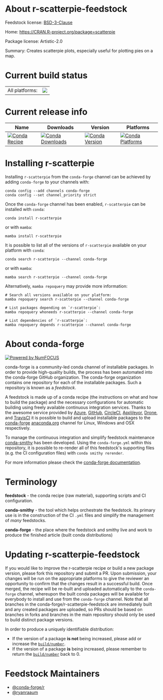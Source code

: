 About r-scatterpie-feedstock
============================

Feedstock license: [BSD-3-Clause](https://github.com/conda-forge/r-scatterpie-feedstock/blob/main/LICENSE.txt)

Home: https://CRAN.R-project.org/package=scatterpie

Package license: Artistic-2.0

Summary: Creates scatterpie plots, especially useful for plotting pies on a map.

Current build status
====================


<table><tr><td>All platforms:</td>
    <td>
      <a href="https://dev.azure.com/conda-forge/feedstock-builds/_build/latest?definitionId=2626&branchName=main">
        <img src="https://dev.azure.com/conda-forge/feedstock-builds/_apis/build/status/r-scatterpie-feedstock?branchName=main">
      </a>
    </td>
  </tr>
</table>

Current release info
====================

| Name | Downloads | Version | Platforms |
| --- | --- | --- | --- |
| [![Conda Recipe](https://img.shields.io/badge/recipe-r--scatterpie-green.svg)](https://anaconda.org/conda-forge/r-scatterpie) | [![Conda Downloads](https://img.shields.io/conda/dn/conda-forge/r-scatterpie.svg)](https://anaconda.org/conda-forge/r-scatterpie) | [![Conda Version](https://img.shields.io/conda/vn/conda-forge/r-scatterpie.svg)](https://anaconda.org/conda-forge/r-scatterpie) | [![Conda Platforms](https://img.shields.io/conda/pn/conda-forge/r-scatterpie.svg)](https://anaconda.org/conda-forge/r-scatterpie) |

Installing r-scatterpie
=======================

Installing `r-scatterpie` from the `conda-forge` channel can be achieved by adding `conda-forge` to your channels with:

```
conda config --add channels conda-forge
conda config --set channel_priority strict
```

Once the `conda-forge` channel has been enabled, `r-scatterpie` can be installed with `conda`:

```
conda install r-scatterpie
```

or with `mamba`:

```
mamba install r-scatterpie
```

It is possible to list all of the versions of `r-scatterpie` available on your platform with `conda`:

```
conda search r-scatterpie --channel conda-forge
```

or with `mamba`:

```
mamba search r-scatterpie --channel conda-forge
```

Alternatively, `mamba repoquery` may provide more information:

```
# Search all versions available on your platform:
mamba repoquery search r-scatterpie --channel conda-forge

# List packages depending on `r-scatterpie`:
mamba repoquery whoneeds r-scatterpie --channel conda-forge

# List dependencies of `r-scatterpie`:
mamba repoquery depends r-scatterpie --channel conda-forge
```


About conda-forge
=================

[![Powered by
NumFOCUS](https://img.shields.io/badge/powered%20by-NumFOCUS-orange.svg?style=flat&colorA=E1523D&colorB=007D8A)](https://numfocus.org)

conda-forge is a community-led conda channel of installable packages.
In order to provide high-quality builds, the process has been automated into the
conda-forge GitHub organization. The conda-forge organization contains one repository
for each of the installable packages. Such a repository is known as a *feedstock*.

A feedstock is made up of a conda recipe (the instructions on what and how to build
the package) and the necessary configurations for automatic building using freely
available continuous integration services. Thanks to the awesome service provided by
[Azure](https://azure.microsoft.com/en-us/services/devops/), [GitHub](https://github.com/),
[CircleCI](https://circleci.com/), [AppVeyor](https://www.appveyor.com/),
[Drone](https://cloud.drone.io/welcome), and [TravisCI](https://travis-ci.com/)
it is possible to build and upload installable packages to the
[conda-forge](https://anaconda.org/conda-forge) [anaconda.org](https://anaconda.org/)
channel for Linux, Windows and OSX respectively.

To manage the continuous integration and simplify feedstock maintenance
[conda-smithy](https://github.com/conda-forge/conda-smithy) has been developed.
Using the ``conda-forge.yml`` within this repository, it is possible to re-render all of
this feedstock's supporting files (e.g. the CI configuration files) with ``conda smithy rerender``.

For more information please check the [conda-forge documentation](https://conda-forge.org/docs/).

Terminology
===========

**feedstock** - the conda recipe (raw material), supporting scripts and CI configuration.

**conda-smithy** - the tool which helps orchestrate the feedstock.
                   Its primary use is in the construction of the CI ``.yml`` files
                   and simplify the management of *many* feedstocks.

**conda-forge** - the place where the feedstock and smithy live and work to
                  produce the finished article (built conda distributions)


Updating r-scatterpie-feedstock
===============================

If you would like to improve the r-scatterpie recipe or build a new
package version, please fork this repository and submit a PR. Upon submission,
your changes will be run on the appropriate platforms to give the reviewer an
opportunity to confirm that the changes result in a successful build. Once
merged, the recipe will be re-built and uploaded automatically to the
`conda-forge` channel, whereupon the built conda packages will be available for
everybody to install and use from the `conda-forge` channel.
Note that all branches in the conda-forge/r-scatterpie-feedstock are
immediately built and any created packages are uploaded, so PRs should be based
on branches in forks and branches in the main repository should only be used to
build distinct package versions.

In order to produce a uniquely identifiable distribution:
 * If the version of a package **is not** being increased, please add or increase
   the [``build/number``](https://docs.conda.io/projects/conda-build/en/latest/resources/define-metadata.html#build-number-and-string).
 * If the version of a package **is** being increased, please remember to return
   the [``build/number``](https://docs.conda.io/projects/conda-build/en/latest/resources/define-metadata.html#build-number-and-string)
   back to 0.

Feedstock Maintainers
=====================

* [@conda-forge/r](https://github.com/orgs/conda-forge/teams/r/)
* [@ryanraaum](https://github.com/ryanraaum/)

